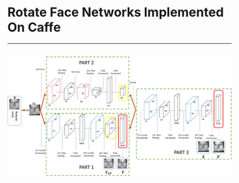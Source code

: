 # Rotate Face Networks Implemented On Caffe
---
![Alt text](https://github.com/mx54039q/RotateFace_caffe/blob/master/git1.jpg)
---


